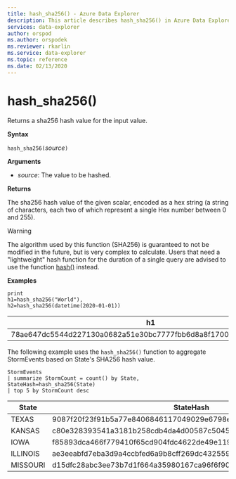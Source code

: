 ```yaml
---
title: hash_sha256() - Azure Data Explorer
description: This article describes hash_sha256() in Azure Data Explorer.
services: data-explorer
author: orspod
ms.author: orspodek
ms.reviewer: rkarlin
ms.service: data-explorer
ms.topic: reference
ms.date: 02/13/2020
---
```

# hash_sha256()

Returns a sha256 hash value for the input value.

**Syntax**

`hash_sha256(`*source*`)`

**Arguments**

* *source*: The value to be hashed.

**Returns**

The sha256 hash value of the given scalar, encoded as a hex string (a string
of characters, each two of which represent a single Hex number between 0
and 255).

> [!WARNING]
> The algorithm used by this function (SHA256) is guaranteed
> to not be modified in the future, but is very complex to calculate. Users that
> need a "lightweight" hash function for the duration of a single query are advised
> to use the function [hash()](./hashfunction.md) instead.

**Examples**

<!-- csl: https://help.kusto.windows.net/Samples -->
```kusto
print 
h1=hash_sha256("World"),
h2=hash_sha256(datetime(2020-01-01))
```

|h1|h2|
|---|---|
|78ae647dc5544d227130a0682a51e30bc7777fbb6d8a8f17007463a3ecd1d524|ba666752dc1a20eb750b0eb64e780cc4c968bc9fb8813461c1d7e750f302d71d|

The following example uses the `hash_sha256()` function to aggregate StormEvents based on State's SHA256 hash value. 

<!-- csl: https://help.kusto.windows.net/Samples -->
```kusto
StormEvents 
| summarize StormCount = count() by State, StateHash=hash_sha256(State)
| top 5 by StormCount desc
```

|State|StateHash|StormCount|
|---|---|---|
|TEXAS|9087f20f23f91b5a77e8406846117049029e6798ebbd0d38aea68da73a00ca37|4701|
|KANSAS|c80e328393541a3181b258cdb4da4d00587c5045e8cf3bb6c8fdb7016b69cc2e|3166|
|IOWA|f85893dca466f779410f65cd904fdc4622de49e119ad4e7c7e4a291ceed1820b|2337|
|ILLINOIS|ae3eeabfd7eba3d9a4ccbfed6a9b8cff269dc43255906476282e0184cf81b7fd|2022|
|MISSOURI|d15dfc28abc3ee73b7d1f664a35980167ca96f6f90e034db2a6525c0b8ba61b1|2016|
